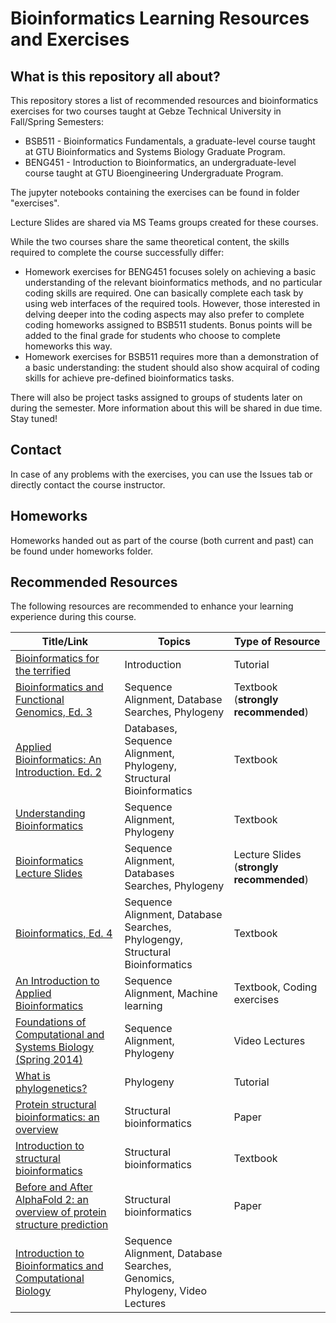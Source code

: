 # Bioinformatics Learning Resources and Exercises

## What is this repository all about? 

This repository stores a list of recommended resources and bioinformatics exercises for two courses taught at Gebze Technical University in Fall/Spring Semesters:
* BSB511 - Bioinformatics Fundamentals, a graduate-level course taught at GTU Bioinformatics and Systems Biology Graduate Program.
* BENG451 - Introduction to Bioinformatics, an undergraduate-level course taught at GTU Bioengineering Undergraduate Program.

The jupyter notebooks containing the exercises can be found in folder "exercises". 

Lecture Slides are shared via MS Teams groups created for these courses.

While the two courses share the same theoretical content, the skills required to complete the course successfully differ:

* Homework exercises for BENG451 focuses solely on achieving a basic understanding of the relevant bioinformatics methods, and no particular coding skills are required. One can basically complete each task by using web interfaces of the required tools. However, those interested in delving deeper into the coding aspects may also prefer to complete coding homeworks assigned to BSB511 students. Bonus points will be added to the final grade for students who choose to complete homeworks this way.
* Homework exercises for BSB511 requires more than a demonstration of a basic understanding: the student should also show acquiral of coding skills for achieve pre-defined bioinformatics tasks.

There will also be project tasks assigned to groups of students later on during the semester. More information about this will be shared in due time. Stay tuned!

## Contact

In case of any problems with the exercises, you can use the Issues tab or directly contact the course instructor.

## Homeworks

Homeworks handed out as part of the course (both current and past) can be found under homeworks folder. 

## Recommended Resources

The following resources are recommended to enhance your learning experience during this course.

| Title/Link | Topics | Type of Resource |
------------|---------|-----------------
[Bioinformatics for the terrified](https://www.ebi.ac.uk/training/online/courses/bioinformatics-terrified/what-bioinformatics/) | Introduction | Tutorial
[Bioinformatics and Functional Genomics, Ed. 3](https://www.wiley.com/en-ca/Bioinformatics+and+Functional+Genomics%2C+3rd+Edition-p-9781118581780) | Sequence Alignment, Database Searches, Phylogeny | Textbook (**strongly recommended**)
[Applied Bioinformatics: An Introduction. Ed. 2](https://link.springer.com/book/10.1007/978-3-319-68301-0) | Databases, Sequence Alignment, Phylogeny, Structural Bioinformatics | Textbook
[Understanding Bioinformatics](https://www.routledge.com/Understanding-Bioinformatics/Zvelebil-Baum/p/book/9780815340249?srsltid=AfmBOooRKPbbwr2XLz3r4F8Uiv0cxFQn6fgQqsxhM5fi29Kywtu3Wpvq) | Sequence Alignment, Phylogeny | Textbook
[Bioinformatics Lecture Slides](https://bioboot.github.io/bimm143_W20/) | Sequence Alignment, Databases Searches, Phylogeny | Lecture Slides (**strongly recommended**) 
[Bioinformatics, Ed. 4](https://www.wiley.com/en-gb/Bioinformatics%2C+4th+Edition-p-9781119335580) | Sequence Alignment, Database Searches, Phylogengy, Structural Bioinformatics | Textbook
[An Introduction to Applied Bioinformatics](https://readiab.org/introduction.html) | Sequence Alignment, Machine learning | Textbook, Coding exercises
[Foundations of Computational and Systems Biology (Spring 2014)](https://ocw.mit.edu/courses/7-91j-foundations-of-computational-and-systems-biology-spring-2014/video_galleries/video-lectures/) | Sequence Alignment, Phylogeny | Video Lectures
[What is phylogenetics?](https://www.ebi.ac.uk/training/online/courses/introduction-to-phylogenetics/what-is-phylogenetics/) | Phylogeny | Tutorial
[Protein structural bioinformatics: an overview](https://doi.org/10.1016/j.compbiomed.2022.105695) | Structural bioinformatics | Paper
[Introduction to structural bioinformatics](https://research.vu.nl/en/publications/preface-to-introduction-to-structural-bioinformatics) | Structural bioinformatics | Textbook
[Before and After AlphaFold 2: an overview of protein structure prediction](https://pmc.ncbi.nlm.nih.gov/articles/PMC10011655/) | Structural bioinformatics | Paper
[Introduction to Bioinformatics and Computational Biology](https://liulab-dfci.github.io/bioinfo-combio/)| Sequence Alignment, Database Searches, Genomics, Phylogeny, Video Lectures





